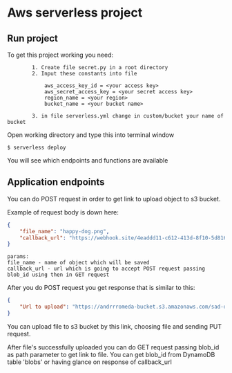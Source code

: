 # Aws serverless project

## Run project
To get this project working you need:

```
        1. Create file secret.py in a root directory
        2. Input these constants into file
    
            aws_access_key_id = <your access key>
            aws_secret_access_key = <your secret access key>
            region_name = <your region>
            bucket_name = <your bucket name>
    
        3. in file serverless.yml change in custom/bucket your name of bucket

```
   
Open working directory and type this into terminal window
```
$ serverless deploy
```
You will see which endpoints and functions are available
## Application endpoints

You can do POST request in order to get link to upload object to s3 bucket.

Example of request body is down here:

```json
{
    "file_name": "happy-dog.png",
    "callback_url": "https://webhook.site/4eaddd11-c612-413d-8f10-5d8168dec959"
}
```

```
params:
file_name - name of object which will be saved
callback_url - url which is going to accept POST request passing blob_id using then in GET request 
```

After you do POST request you get response that is similar to this:
```json
{
    "Url to upload": "https://andrrromeda-bucket.s3.amazonaws.com/sad-dog.png?X-Amz-Algorithm=AWS4-HMAC-SHA256&X-Amz-Credential=<acces key>%2F20230130%2F<region>%2Fs3%2Faws4_request&X-Amz-Date=20230130T194526Z&X-Amz-Expires=3600&X-Amz-SignedHeaders=host&X-Amz-Signature=901d153158c21d531d7fd67a8a2cd89faa584bd3675cd5e5f9b7cd72c339368c"
}
```

You can upload file to s3 bucket by this link, choosing file and sending PUT request.

After file's successfully uploaded you can do GET request passing blob_id as path parameter to get link to file.
You can get blob_id from DynamoDB table 'blobs' or having glance on response of callback_url
